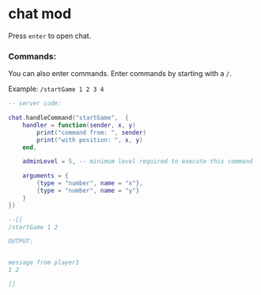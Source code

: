 

# chat mod

Press `enter` to open chat.


### Commands:
You can also enter commands.
Enter commands by starting with a `/`.

Example:
`/startGame 1 2 3 4`

```lua
-- server code:

chat.handleCommand("startGame",  {
    handler = function(sender, x, y)
        print("command from: ", sender)
        print("with position: ", x, y)
    end,

    adminLevel = 5, -- minimum level required to execute this command

    arguments = {
        {type = "number", name = "x"},
        {type = "number", name = "y"}
    }
})

--[[
/startGame 1 2

OUTPUT:


message from player1
1 2

]]




